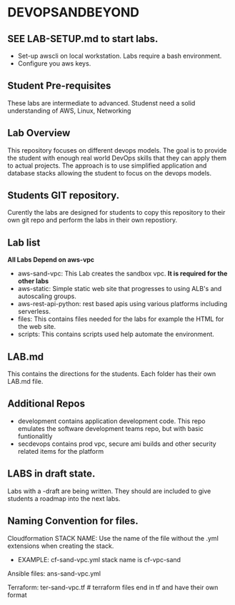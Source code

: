 # DEVOPSANDBEYOND

## SEE LAB-SETUP.md to start labs.

- Set-up awscli on local workstation.  Labs require a bash environment.
- Configure you aws keys.


## Student Pre-requisites

These labs are intermediate to advanced.   Studenst need a solid understanding of AWS, Linux, Networking

## Lab Overview

This repository focuses on different devops models. The goal is to provide the student with enough real world DevOps skills that they can apply them to actual projects.  The approach is to use  simplified application and database stacks allowing the student to focus on the devops models.

## Students GIT repository.

Curently the labs are designed for students to copy this repository to their own git repo and perform the labs in their own repostiory.

## Lab list

   __All Labs Depend on aws-vpc__

- aws-sand-vpc:  This Lab creates the sandbox vpc.  __It is required for the other labs__
- aws-static: Simple static web site that progresses to using ALB's and autoscaling groups.
- aws-rest-api-python: rest based apis using various platforms including serverless.
- files:  This contains files needed for the labs for example the HTML for the web site.
- scripts: This contains scripts used help automate the environment.  

## LAB.md

This contains the directions for the students.  Each folder has their own LAB.md file.  

## Additional Repos

- development contains application development code. This repo emulates the software development teams repo, but with basic funtionalitly
- secdevops contains prod vpc, secure ami builds and other security related items for the platform

## LABS in draft state.

Labs with a -draft are being written.  They should are included to give students a roadmap into the next labs.

## Naming Convention for files.

Cloudformation STACK NAME: Use the name of the file without the .yml extensions when creating the stack.

- EXAMPLE: cf-sand-vpc.yml stack name is cf-vpc-sand  

Ansible files: ans-sand-vpc.yml

Terraform: ter-sand-vpc.tf # terraform files end in tf and have their own format
